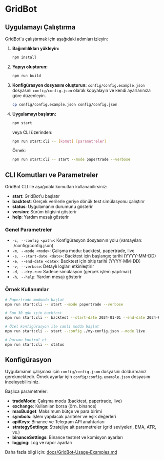 # GridBot

## Uygulamayı Çalıştırma

GridBot'u çalıştırmak için aşağıdaki adımları izleyin:

1. **Bağımlılıkları yükleyin:**
   ```bash
   npm install
   ```
2. **Yapıyı oluşturun:**
   ```bash
   npm run build
   ```
3. **Konfigürasyon dosyasını oluşturun:**
   `config/config.example.json` dosyasını `config/config.json` olarak kopyalayın ve kendi ayarlarınıza göre düzenleyin.
   ```bash
   cp config/config.example.json config/config.json
   ```
4. **Uygulamayı başlatın:**
   ```bash
   npm start
   ```
   veya CLI üzerinden:
   ```bash
   npm run start:cli -- [komut] [parametreler]
   ```
   Örnek:
   ```bash
   npm run start:cli -- start --mode papertrade --verbose
   ```

## CLI Komutları ve Parametreler

GridBot CLI ile aşağıdaki komutları kullanabilirsiniz:

- **start**: GridBot'u başlatır
- **backtest**: Gerçek verilerle geriye dönük test simülasyonu çalıştırır
- **status**: Uygulamanın durumunu gösterir
- **version**: Sürüm bilgisini gösterir
- **help**: Yardım mesajı gösterir

### Genel Parametreler
- `-c, --config <path>`: Konfigürasyon dosyasının yolu (varsayılan: ./config/config.json)
- `-m, --mode <mode>`: Çalışma modu: backtest, papertrade, live
- `-s, --start-date <date>`: Backtest için başlangıç tarihi (YYYY-MM-DD)
- `-e, --end-date <date>`: Backtest için bitiş tarihi (YYYY-MM-DD)
- `-v, --verbose`: Detaylı logları etkinleştirir
- `-d, --dry-run`: Sadece simülasyon (gerçek işlem yapılmaz)
- `-h, --help`: Yardım mesajı gösterir

### Örnek Kullanımlar
```bash
# Papertrade modunda başlat
npm run start:cli -- start --mode papertrade --verbose

# Son 30 gün için backtest
npm run start:cli -- backtest --start-date 2024-01-01 --end-date 2024-01-31

# Özel konfigürasyon ile canlı modda başlat
npm run start:cli -- start --config ./my-config.json --mode live

# Durumu kontrol et
npm run start:cli -- status
```

## Konfigürasyon
Uygulamanın çalışması için `config/config.json` dosyasını doldurmanız gerekmektedir. Örnek ayarlar için `config/config.example.json` dosyasını inceleyebilirsiniz.

Başlıca parametreler:
- **tradeMode**: Çalışma modu (backtest, papertrade, live)
- **exchange**: Kullanılan borsa (örn. binance)
- **maxBudget**: Maksimum bütçe ve para birimi
- **symbols**: İşlem yapılacak pariteler ve eşik değerleri
- **apiKeys**: Binance ve Telegram API anahtarları
- **strategySettings**: Stratejiye ait parametreler (grid seviyeleri, EMA, ATR, vs.)
- **binanceSettings**: Binance testnet ve komisyon ayarları
- **logging**: Log ve rapor ayarları

Daha fazla bilgi için: [docs/GridBot-Usage-Examples.md](docs/GridBot-Usage-Examples.md)